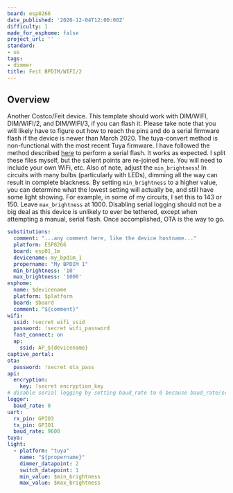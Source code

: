 ```yaml
---
board: esp8266
date_published: '2020-12-04T12:00:00Z'
difficulty: 1
made_for_esphome: false
project_url: ''
standard:
- us
tags:
- dimmer
title: Feit BPDIM/WIFI/2
---
```


## Overview

Another Costco/Feit device. This template should work with DIM/WIFI, DIM/WIFI/2, and DIM/WIFI/3, if you can flash it.
Please take note that you will likely have to figure out how to reach the pins and do a serial firmware flash
if the device is newer than March 2020. The tuya-convert method is non-functional with the most recent Tuya firmware.
I have followed the method described [here](https://community.smartthings.com/t/costco-cheap-feit-smart-dimmer-wifi/208142)
to perform a serial flash. It works as expected.
I split these files myself, but the salient points are re-joined here. You will need to include your own WiFi, etc.
Also of note, adjust the `min_brightness`! In circuits with many bulbs (particularly with LEDs), dimming all the way
can result in complete blackness. By setting `min_brightness` to a higher value, you can determine what the lowest
setting will actually be, and still have some light showing. For example, in some of my circuits, I set this to 143
or 150. Leave `max_brightness` at 1000.
Disabling serial logging should not be a big deal as this device is unlikely to ever be tethered, except when attempting
a manual, serial flash. Once accomplished, OTA is the way to go.
```yaml
substitutions:
  comment: "...any comment here, like the device hostname..."
  platform: ESP8266
  board: esp01_1m
  devicename: my_bpdim_1
  propername: "My BPDIM 1"
  min_brightness: '10'
  max_brightness: '1000'
esphome:
  name: $devicename
  platform: $platform
  board: $board
  comment: "${comment}"
wifi:
  ssid: !secret wifi_ssid
  password: !secret wifi_password
  fast_connect: on
  ap:
    ssid: AP_${devicename}
captive_portal:
ota:
  password: !secret ota_pass
api:
  encryption:
    key: !secret encryption_key
# disable serial logging by setting baud_rate to 0 because baud_rate/serial connection is used by tuyamcu
logger:
  baud_rate: 0
uart:
  rx_pin: GPIO3
  tx_pin: GPIO1
  baud_rate: 9600
tuya:
light:
  - platform: "tuya"
    name: "${propername}"
    dimmer_datapoint: 2
    switch_datapoint: 1
    min_value: $min_brightness
    max_value: $max_brightness
```